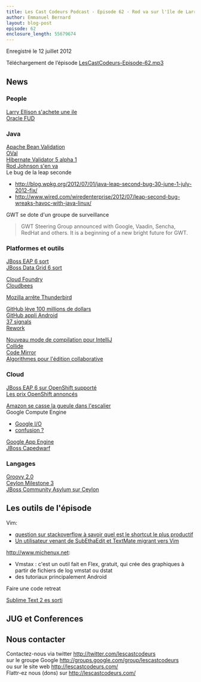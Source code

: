 ```yaml
---
title: Les Cast Codeurs Podcast - Episode 62 - Rod va sur l'île de Larry
author: Emmanuel Bernard
layout: blog-post
episode: 62
enclosure_length: 55679674
---
```

Enregistré le 12 juillet 2012

Téléchargement de l’épisode [LesCastCodeurs-Episode-62.mp3](http://traffic.libsyn.com/lescastcodeurs/LesCastCodeurs-Episode-62.mp3)

## News

### People

[Larry Ellison s'achete une ile](http://datanews.levif.be/ict/actualite/apercu/2012/06/21/larry-ellison-le-ceo-d-oracle-s-achete-une-ile-hawaienne/article-4000120077234.htm)  
[Oracle FUD](http://howtojboss.com/2012/06/26/true-false-oracle-fud/)

### Java

[Apache Bean Validation](http://bval.apache.org/downloads.html)  
[OVal](http://oval.sourceforge.net/)  
[Hibernate Validator 5 alpha 1](http://in.relation.to/Bloggers/FirstAlphaReleaseOfHibernateValidator5)  
[Rod Johnson s'en va](http://blog.springsource.org/2012/07/03/oh-the-places-youll-go/)  
Le bug de la leap seconde

- <http://blog.wpkg.org/2012/07/01/java-leap-second-bug-30-june-1-july-2012-fix/>
- <http://www.wired.com/wiredenterprise/2012/07/leap-second-bug-wreaks-havoc-with-java-linux/>

GWT se dote d'un groupe de surveillance

> GWT Steering Group announced with Google, Vaadin, Sencha, RedHat and others. It is a beginning of a new bright future for GWT.

### Platformes et outils

[JBoss EAP 6 sort](http://www.redhat.com/products/jbossenterprisemiddleware/application-platform/)  
[JBoss Data Grid 6 sort](http://www.redhat.com/products/jbossenterprisemiddleware/data-grid/)  

[Cloud Foundry](http://www.cloudfoundry.com/)  
[Cloudbees](http://www.cloudbees.com/)  

[Mozilla arrête Thunderbird](http://emailblog.eu/2012/07/09/mozilla-stops-thunderbirds-development-notes-users-are-moving-to-web-based-email/)  

[GitHub lève 100 millions de dollars](http://venturebeat.com/2012/07/09/github-funding-say-what/)  
[GitHub appli Android](http://www.blog-nouvelles-technologies.fr/archives/16059/github-sur-android-vous-permet-de-garder-un-oeil-sur-tous-vos-projets-depuis-votre-mobile/)  
[37 signals](http://37signals.com/)  
[Rework](http://www.amazon.com/Rework-Jason-Fried/dp/0307463745)  

[Nouveau mode de compilation pour IntelliJ](http://blogs.jetbrains.com/idea/2012/06/brand-new-compiler-mode-in-intellij-idea-12-leda/)  
[Collide](http://www.informationweek.com/news/development/open-source/240003399)  
[Code Mirror](http://codemirror.net/)  
[Algorithmes pour l'édition collaborative](http://glaforge.appspot.com/article/algorithms-for-collaborative-editing)


### Cloud

[JBoss EAP 6 sur OpenShift supporté](https://community.jboss.org/blogs/mark.little/2012/06/26/eap-60-on-openshift)  
[Les prix OpenShift annoncés](https://openshift.redhat.com/community/blogs/new-openshift-release-june-26-2012-jboss-eap-hot-deployments-pricing-and-more)  

[Amazon se casse la gueule dans l'escalier](http://www.theverge.com/2012/7/3/3135646/amazon-explains-electrical-outage-netflix-instagram)  
Google Compute Engine

- [Google I/O](http://www.wired.com/cloudline/2012/06/google-public-cloud/)
- [confusion ?](http://www.wired.com/cloudline/2012/07/google-vs-amazon/)   

[Google App Engine](http://alexismp.wordpress.com/2012/07/02/nouveautes-google-appengine-1-7-0/)  
[JBoss Capedwarf](http://www.jboss.org/capedwarf)  

### Langages

[Groovy 2.0](http://www.infoq.com/articles/new-groovy-20)  
[Ceylon Milestone 3](http://ceylon-lang.org/blog/2012/06/25/ceylon-m3-v2000/)  
[JBoss Community Asylum sur Ceylon](http://asylum.libsyn.com/webpage/podcast-26-ceylon)  

## Les outils de l'épisode

Vim:

- [question sur stackoverflow à savoir quel est le shortcut le plus productif](http://stackoverflow.com/questions/1218390/what-is-your-most-productive-shortcut-with-vim)
- [Un utilisateur venant de SubEthaEdit et TextMate migrant vers Vim](http://stevelosh.com/blog/2010/09/coming-home-to-vim/)

<http://www.michenux.net>:

- Vmstax : c'est un outil fait en Flex, gratuit, qui crée des graphiques à partir de fichiers de log vmstat ou dstat
- des tutoriaux principalement Android

Faire une code retreat

[Sublime Text 2 es sorti](http://www.sublimetext.com/blog/articles/sublime-text-2-0-released)  

## JUG et Conferences

## Nous contacter

Contactez-nous via twitter <http://twitter.com/lescastcodeurs>  
sur le groupe Google <http://groups.google.com/group/lescastcodeurs>  
ou sur le site web <http://lescastcodeurs.com/>  
Flattr-ez nous (dons) sur <http://lescastcodeurs.com/>

